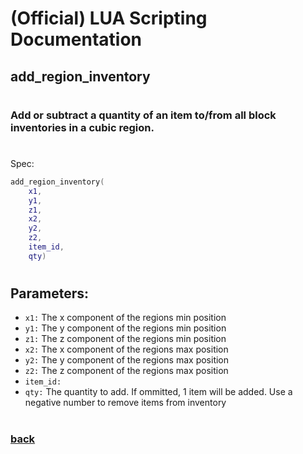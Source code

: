 
# (Official) LUA Scripting Documentation

## add_region_inventory
#
### Add or subtract a quantity of an item to/from all block inventories in a cubic region.
#
Spec:
```lua
add_region_inventory(
	x1,
	y1,
	z1,
	x2,
	y2,
	z2,
	item_id,
	qty)
```
#
## Parameters:
- `x1:` The x component of the regions min position
- `y1:` The y component of the regions min position
- `z1:` The z component of the regions min position
- `x2:` The x component of the regions max position
- `y2:` The y component of the regions max position
- `z2:` The z component of the regions max position
- `item_id:` 
- `qty:` The quantity to add. If ommitted, 1 item will be added. Use a negative number to remove items from inventory
#
### [back](../inventory)

